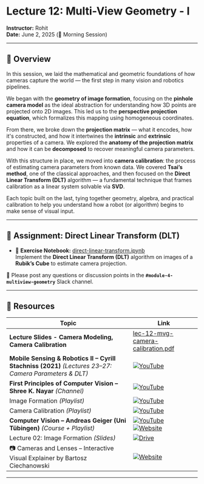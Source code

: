 # Lecture 12: Multi-View Geometry - I

**Instructor:** Rohit  
**Date:** June 2, 2025 (🌅 Morning Session)

---

## 📖 Overview

In this session, we laid the mathematical and geometric foundations of how cameras capture the world — the first step in many vision and robotics pipelines.

We began with the **geometry of image formation**, focusing on the **pinhole camera model** as the ideal abstraction for understanding how 3D points are projected onto 2D images. This led us to the **perspective projection equation**, which formalizes this mapping using homogeneous coordinates.

From there, we broke down the **projection matrix** — what it encodes, how it's constructed, and how it intertwines the **intrinsic** and **extrinsic** properties of a camera. We explored the **anatomy of the projection matrix** and how it can be **decomposed** to recover meaningful camera parameters.

With this structure in place, we moved into **camera calibration**: the process of estimating camera parameters from known data. We covered **Tsai’s method**, one of the classical approaches, and then focused on the **Direct Linear Transform (DLT)** algorithm — a fundamental technique that frames calibration as a linear system solvable via **SVD**.

Each topic built on the last, tying together geometry, algebra, and practical calibration to help you understand how a robot (or algorithm) begins to make sense of visual input.

---

## 📄 Assignment: Direct Linear Transform (DLT)

- 📘 **Exercise Notebook:** [direct-linear-transform.ipynb](direct-linear-transform.ipynb)  
  Implement the **Direct Linear Transform (DLT)** algorithm on images of a **Rubik’s Cube** to estimate camera projection.

💬 Please post any questions or discussion points in the **`#module-4-multiview-geometry`** Slack channel.

---

## 🔗 Resources

| Topic                                                | Link                                                                                     |
|------------------------------------------------------|------------------------------------------------------------------------------------------|
| **Lecture Slides - Camera Modeling, Camera Calibration** | [lec-12-mvg-camera-calibration.pdf](./lec-12-mvg-camera-calibration.pdf) |
| **Mobile Sensing & Robotics II – Cyrill Stachniss (2021)** *(Lectures 23–27: Camera Parameters & DLT)* | [![YouTube](https://img.shields.io/badge/YouTube-Lectures_23–27-red?logo=youtube)](https://www.youtube.com/watch?v=ND2fa08vxkY&list=PLgnQpQtFTOGQh_J16IMwDlji18SWQ2PZ6&index=23) |
| **First Principles of Computer Vision – Shree K. Nayar** *(Channel)* | [![YouTube](https://img.shields.io/badge/YouTube-Shree_K._Nayar_Channel-red?logo=youtube)](https://www.youtube.com/@firstprinciplesofcomputerv3258) |
| Image Formation *(Playlist)*                                     | [![YouTube](https://img.shields.io/badge/YouTube-Image_Formation-red?logo=youtube)](https://www.youtube.com/watch?v=_QjxbQKY4ds&list=PL2zRqk16wsdr9X5rgF-d0pkzPdkHZ4KiT) |
| Camera Calibration *(Playlist)*                                  | [![YouTube](https://img.shields.io/badge/YouTube-Camera_Calibration-red?logo=youtube)](https://www.youtube.com/watch?v=S-UHiFsn-GI&list=PL2zRqk16wsdoCCLpou-dGo7QQNks1Ppzo) |
| **Computer Vision – Andreas Geiger (Uni Tübingen)** *(Course + Playlist)* | [![YouTube](https://img.shields.io/badge/YouTube-Playlist-red?logo=youtube)](https://www.youtube.com/watch?v=YW1cIaOBkI8&list=PL05umP7R6ij35L2MHGzis8AEHz7mg381_) [![Website](https://img.shields.io/badge/Site-Course_Page-grey?logo=google-chrome)](https://uni-tuebingen.de/fakultaeten/mathematisch-naturwissenschaftliche-fakultaet/fachbereiche/informatik/lehrstuehle/autonomous-vision/lectures/computer-vision/) |
| Lecture 02: Image Formation *(Slides)*                           | [![Drive](https://img.shields.io/badge/Slides-Image_Formation-blue?logo=google-drive)](https://drive.google.com/file/d/1UfcxEkqoXkHgOCZpUnzRHn7NM2hTqd38/view?usp=sharing) |
| 📷 Cameras and Lenses – Interactive Visual Explainer by Bartosz Ciechanowski | [![Website](https://img.shields.io/badge/Open-Demo-blue?logo=googlechrome&logoColor=white)](https://ciechanow.ski/cameras-and-lenses/) |
---

